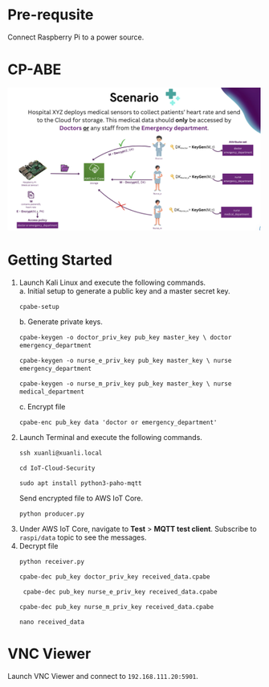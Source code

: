 # Pre-requsite
Connect Raspberry Pi to a power source.

# CP-ABE
<img src="./scenario.png">

# Getting Started
1. Launch Kali Linux and execute the following commands.
    <br>
    a. Initial setup to generate a public key and a master secret key.
    ```
    cpabe-setup
    ```
    b. Generate private keys.
    ```
    cpabe-keygen -o doctor_priv_key pub_key master_key \ doctor emergency_department
    ```
    ```
    cpabe-keygen -o nurse_e_priv_key pub_key master_key \ nurse emergency_department
    ```
    ```
    cpabe-keygen -o nurse_m_priv_key pub_key master_key \ nurse medical_department
    ```
    c. Encrypt file
    ```
    cpabe-enc pub_key data 'doctor or emergency_department'
    ```
2. Launch Terminal and execute the following commands.
    ``` 
    ssh xuanli@xuanli.local
    ```
    ```
    cd IoT-Cloud-Security
    ```
    ```
    sudo apt install python3-paho-mqtt
    ```
    Send encrypted file to AWS IoT Core.
    ```
    python producer.py
    ```   
3. Under AWS IoT Core, navigate to <b>Test</b> > <b>MQTT test client</b>. Subscribe to `raspi/data` topic to see the messages.
4. Decrypt file
    ``` 
    python receiver.py
    ```
    ``` 
    cpabe-dec pub_key doctor_priv_key received_data.cpabe

    ```
   ``` 
    cpabe-dec pub_key nurse_e_priv_key received_data.cpabe

    ```
      ``` 
    cpabe-dec pub_key nurse_m_priv_key received_data.cpabe

    ```
    ``` 
    nano received_data
    ```

# VNC Viewer
Launch VNC Viewer and connect to `192.168.111.20:5901`.
